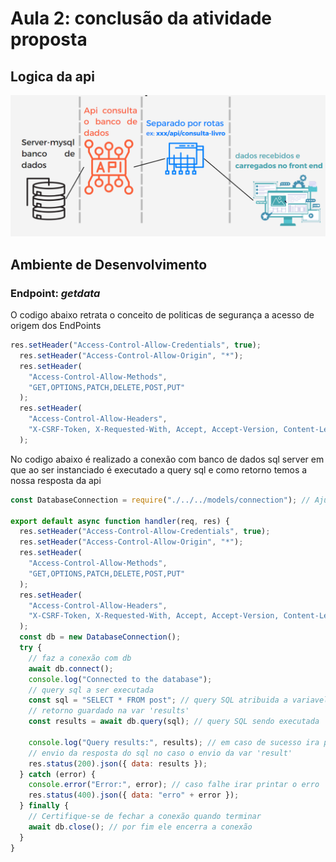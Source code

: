 # Aula 2: conclusão da atividade proposta

## Logica da api

![img](/cronograma-back-end/arquivos/image_example.png)

## Ambiente de Desenvolvimento

### Endpoint: _getdata_

O codigo abaixo retrata o conceito de politicas de segurança a acesso de origem dos EndPoints

```Javascript
res.setHeader("Access-Control-Allow-Credentials", true);
  res.setHeader("Access-Control-Allow-Origin", "*");
  res.setHeader(
    "Access-Control-Allow-Methods",
    "GET,OPTIONS,PATCH,DELETE,POST,PUT"
  );
  res.setHeader(
    "Access-Control-Allow-Headers",
    "X-CSRF-Token, X-Requested-With, Accept, Accept-Version, Content-Length, Content-MD5, Content-Type, Date, X-Api-Version"
  );
```

No codigo abaixo é realizado a conexão com banco de dados sql server em que ao ser instanciado é executado a query sql e como retorno temos a nossa resposta da api

```Javascript
const DatabaseConnection = require("./../../models/connection"); // Ajuste o caminho conforme necessário

export default async function handler(req, res) {
  res.setHeader("Access-Control-Allow-Credentials", true);
  res.setHeader("Access-Control-Allow-Origin", "*");
  res.setHeader(
    "Access-Control-Allow-Methods",
    "GET,OPTIONS,PATCH,DELETE,POST,PUT"
  );
  res.setHeader(
    "Access-Control-Allow-Headers",
    "X-CSRF-Token, X-Requested-With, Accept, Accept-Version, Content-Length, Content-MD5, Content-Type, Date, X-Api-Version"
  );
  const db = new DatabaseConnection();
  try {
    // faz a conexão com db
    await db.connect();
    console.log("Connected to the database");
    // query sql a ser executada
    const sql = "SELECT * FROM post"; // query SQL atribuida a variavel
    // retorno guardado na var 'results'
    const results = await db.query(sql); // query SQL sendo executada

    console.log("Query results:", results); // em caso de sucesso ira print a mensagem results
    // envio da resposta do sql no caso o envio da var 'result'
    res.status(200).json({ data: results });
  } catch (error) {
    console.error("Error:", error); // caso falhe irar printar o erro
    res.status(400).json({ data: "erro" + error });
  } finally {
    // Certifique-se de fechar a conexão quando terminar
    await db.close(); // por fim ele encerra a conexão
  }
}
```
